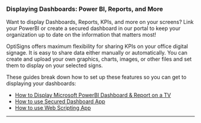 ### Displaying Dashboards: Power BI, Reports, and More

Want to display Dashboards, Reports, KPIs, and more on your screens? Link your PowerBI or create a secured dashboard in our portal to keep your organization up to date on the information that matters most!

OptiSigns offers maximum flexibility for sharing KPIs on your office digital signage. It is easy to share data either manually or automatically. You can create and upload your own graphics, charts, images, or other files and set them to display on your selected signs.

These guides break down how to set up these features so you can get to displaying your dashboards:

* [How to Display Microsoft PowerBI Dashboard & Report on a TV](https://support.optisigns.com/hc/en-us/articles/360024859713)
* [How to use Secured Dashboard App](https://support.optisigns.com/hc/en-us/articles/19589190970771)
* [How to use Web Scripting App](https://support.optisigns.com/hc/en-us/articles/1500012522362)

---